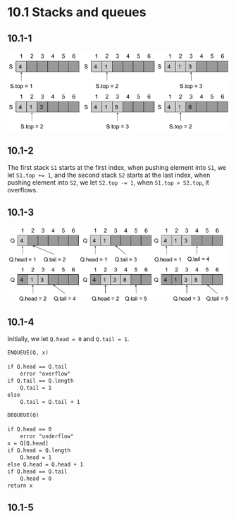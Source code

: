 # 10.1 Stacks and queues
## 10.1-1
![Alt text](./10.1-1.png)

## 10.1-2
The first stack `S1` starts at the first index, when pushing element into `S1`, we let `S1.top += 1`, and the second stack `S2` starts at the last index, when pushing element into `S2`, we let `S2.top -= 1`, when `S1.top > S2.top`, it overflows.

## 10.1-3
![Alt text](./10.1-3.png)

## 10.1-4
Initially, we let `Q.head = 0` and `Q.tail = 1`.

```
ENQUEUE(Q, x)

if Q.head == Q.tail
    error "overflow"
if Q.tail == Q.length
    Q.tail = 1
else
    Q.tail = Q.tail + 1
```

```
DEQUEUE(Q)

if Q.head == 0
    error "underflow"
x = Q[Q.head]
if Q.head = Q.length
    Q.head = 1
else Q.head = Q.head + 1
if Q.head == Q.tail
    Q.head = 0
return x
```

## 10.1-5
